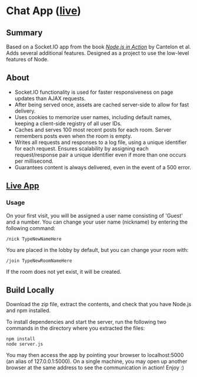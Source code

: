 # Chat App ([live](http://chat.mgukowsky.com))

## Summary

Based on a Socket.IO app from the book [*Node.js in Action*](http://www.manning.com/cantelon/) by Cantelon et al.
Adds several additional features. Designed as a project to use the low-level features of Node.

## About

* Socket.IO functionality is used for faster responsiveness on page updates than AJAX requests.
* After being served once, assets are cached server-side to allow for fast delivery.
* Uses cookies to memorize user names, including default names, keeping a client-side registry of all user IDs.
* Caches and serves 100 most recent posts for each room. Server remembers posts even when the room is empty.
* Writes all requests and responses to a log file, using a unique identifier for each request. Ensures
scalability by assigning each request/response pair a unique identifier even if more than one occurs
per millisecond.
* Guarantees content is always delivered, even in the event of a 500 error.

## [Live App](http://chat.mgukowsky.com)

### Usage

On your first visit, you will be assigned a user name consisting of 'Guest' and a number.
You can change your user name (nickname) by entering the following command:

	/nick TypeNewNameHere

You are placed in the lobby by default, but you can change your room with:

	/join TypeNewRoomNameHere
If the room does not yet exist, it will be created.

## Build Locally

Download the zip file, extract the contents, and check that you have Node.js and npm installed.

To install dependencies and start the server, run the following two commands in the directory where you extracted the files:

	npm install
	node server.js

You may then access the app by pointing your browser to localhost:5000 (an alias of 127.0.0.1:5000).
On a single machine, you may open up another browser at the same address to see the communication in action!
Enjoy :)
